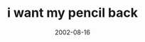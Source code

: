 ---
layout: base.njk
title : 'i want my pencil back' 
view_title : 'i want my pencil back' 
year : '2002' 
date : '2002-08-16' 
img_file : '/drawing/iwantmypencilback.png' 
html_file : 'iwantmypencilback' 
next_html : 'theendofmybeginning.html' 
year_order : '146' 
permalink : "title/{{html_file}}.html"
---